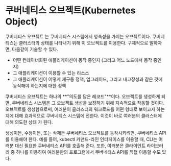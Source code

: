 # 쿠버네티스 오브젝트(Kubernetes Object)

쿠버네티스 오브젝트 는 쿠버네티스 시스템에서 영속성을 가지는 오브젝트이다. 쿠버네티스는 클러스터의 상태를 나타내기 위해 이 오브젝트를 이용한다. 구체적으로 말하자면, 다음같이 기술할 수 있다.

- 어떤 컨테이너화된 애플리케이션이 동작 중인지 (그리고 어느 노드에서 동작 중인지)
- 그 애플리케이션이 이용할 수 있는 리소스
- 그 애플리케이션이 어떻게 재구동 정책, 업그레이드, 그리고 내고장성과 같은 것에 동작해야 하는지에 대한 정책

쿠버네티스 오브젝트는 하나의 **"의도를 담은 레코드"**이다. 
오브젝트를 생성하게 되면, 쿠버네티스 시스템은 그 오브젝트 생성을 보장하기 위해 지속적으로 작동할 것이다. 오브젝트를 생성함으로써, 여러분이 클러스터의 워크로드를 어떤 형태로 보이고자 하는지에 대해 효과적으로 쿠버네티스 시스템에 전한다. 이것이 바로 여러분의 클러스터에 대해 의도한 상태 가 된다.

생성이든, 수정이든, 또는 삭제든 쿠버네티스 오브젝트를 동작시키려면, 쿠버네티스 API를 이용해야 한다. 예를 들어, kubectl 커맨드-라인 인터페이스를 이용할 때, CLI는 여러분 대신 필요한 쿠버네티스 API를 호출해 준다. 또한, 여러분은 클라이언트 라이브러리 중 하나를 이용하여 여러분만의 프로그램에서 쿠버네티스 API를 직접 이용할 수도 있다.
